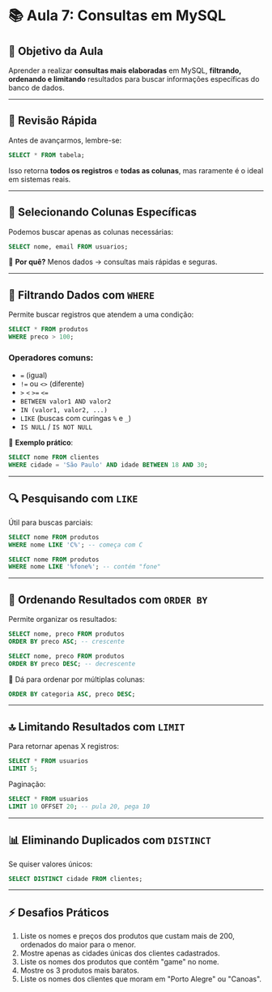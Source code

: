 # 📚 Aula 7: Consultas em MySQL


## 🎯 Objetivo da Aula

Aprender a realizar **consultas mais elaboradas** em MySQL, **filtrando, ordenando e limitando** resultados para buscar informações específicas do banco de dados.

---

## 🧠 Revisão Rápida

Antes de avançarmos, lembre-se:

```sql
SELECT * FROM tabela;
```

Isso retorna **todos os registros** e **todas as colunas**, mas raramente é o ideal em sistemas reais.

---

## 🔑 Selecionando Colunas Específicas

Podemos buscar apenas as colunas necessárias:

```sql
SELECT nome, email FROM usuarios;
```

📌 **Por quê?** Menos dados → consultas mais rápidas e seguras.

---

## 🎯 Filtrando Dados com `WHERE`

Permite buscar registros que atendem a uma condição:

```sql
SELECT * FROM produtos
WHERE preco > 100;
```

### Operadores comuns:

* `=` (igual)
* `!=` ou `<>` (diferente)
* `>` `<` `>=` `<=`
* `BETWEEN valor1 AND valor2`
* `IN (valor1, valor2, ...)`
* `LIKE` (buscas com curingas `%` e `_`)
* `IS NULL` / `IS NOT NULL`

📌 **Exemplo prático**:

```sql
SELECT nome FROM clientes
WHERE cidade = 'São Paulo' AND idade BETWEEN 18 AND 30;
```

---

## 🔍 Pesquisando com `LIKE`

Útil para buscas parciais:

```sql
SELECT nome FROM produtos
WHERE nome LIKE 'C%'; -- começa com C

SELECT nome FROM produtos
WHERE nome LIKE '%fone%'; -- contém "fone"
```

---

## 🧮 Ordenando Resultados com `ORDER BY`

Permite organizar os resultados:

```sql
SELECT nome, preco FROM produtos
ORDER BY preco ASC; -- crescente

SELECT nome, preco FROM produtos
ORDER BY preco DESC; -- decrescente
```

📌 Dá para ordenar por múltiplas colunas:

```sql
ORDER BY categoria ASC, preco DESC;
```

---

## 🔝 Limitando Resultados com `LIMIT`

Para retornar apenas X registros:

```sql
SELECT * FROM usuarios
LIMIT 5;
```

Paginação:

```sql
SELECT * FROM usuarios
LIMIT 10 OFFSET 20; -- pula 20, pega 10
```

---

## 📊 Eliminando Duplicados com `DISTINCT`

Se quiser valores únicos:

```sql
SELECT DISTINCT cidade FROM clientes;
```

---

## ⚡ Desafios Práticos

1. Liste os nomes e preços dos produtos que custam mais de 200, ordenados do maior para o menor.
2. Mostre apenas as cidades únicas dos clientes cadastrados.
3. Liste os nomes dos produtos que contêm "game" no nome.
4. Mostre os 3 produtos mais baratos.
5. Liste os nomes dos clientes que moram em "Porto Alegre" ou "Canoas".
